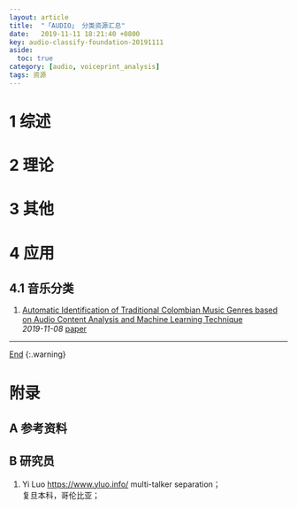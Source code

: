 ```yaml
---
layout: article
title:  "「AUDIO」 分类资源汇总"
date:   2019-11-11 18:21:40 +0800
key: audio-classify-foundation-20191111
aside:
  toc: true
category: [audio, voiceprint_analysis]
tags: 资源
---
```

<span id='head'></span>  
>


<!--more-->

# 1 综述

# 2 理论

# 3 其他

# 4 应用
## 4.1 音乐分类
1. [Automatic Identification of Traditional Colombian Music Genres based on Audio Content Analysis and Machine Learning Technique](http://cn.arxiv.org/abs/1911.03372)     
*2019-11-08* [paper](https://arxiv.org/abs/1911.03372)     


-------------------  
[End](#head)
{:.warning}  

# 附录
## A 参考资料
## B 研究员
1. Yi Luo <https://www.yluo.info/>
multi-talker separation；  
复旦本科，哥伦比亚；  
